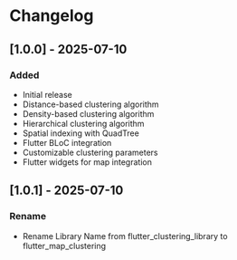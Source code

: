 # Changelog

## [1.0.0] - 2025-07-10

### Added

- Initial release
- Distance-based clustering algorithm
- Density-based clustering algorithm
- Hierarchical clustering algorithm
- Spatial indexing with QuadTree
- Flutter BLoC integration
- Customizable clustering parameters
- Flutter widgets for map integration

## [1.0.1] - 2025-07-10

### Rename

- Rename Library Name from flutter_clustering_library to flutter_map_clustering
